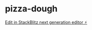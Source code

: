 # pizza-dough

[Edit in StackBlitz next generation editor ⚡️](https://stackblitz.com/~/github.com/nicolassutter/pizza-dough)

